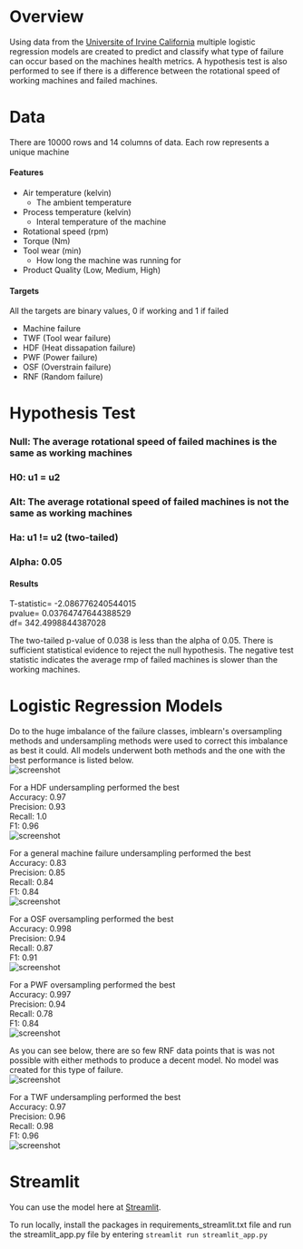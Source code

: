 # Overview

Using data from the [Universite of Irvine California](https://archive.ics.uci.edu/dataset/601/ai4i+2020+predictive+maintenance+dataset) multiple logistic regression models are created to predict and classify what type of failure can occur based on the machines health metrics. A hypothesis test is also performed to see if there is a difference between the rotational speed of working machines and failed machines.

# Data
There are 10000 rows and 14 columns of data. Each row represents a unique machine
#### Features
* Air temperature (kelvin)
    * The ambient temperature 
* Process temperature (kelvin)
    * Interal temperature of the machine
* Rotational speed (rpm)
* Torque (Nm)
* Tool wear (min)
    * How long the machine was running for
* Product Quality (Low, Medium, High)

#### Targets
All the targets are binary values, 0 if working and 1 if failed
* Machine failure
* TWF (Tool wear failure)
* HDF (Heat dissapation failure)
* PWF (Power failure)
* OSF (Overstrain failure)
* RNF (Random failure)

# Hypothesis Test

### Null: The average rotational speed of failed machines is the same as working machines
### H0: u1 = u2
### Alt: The average rotational speed of failed machines is not the same as working machines
### Ha: u1 != u2 (two-tailed)
### Alpha: 0.05

#### Results
T-statistic= -2.086776240544015 <br>
pvalue= 0.03764747644388529 <br> 
df= 342.4998844387028 <br>

The two-tailed p-value of 0.038 is less than the alpha of 0.05. There is sufficient statistical evidence to reject the null hypothesis.
The negative test statistic indicates the average rmp of failed machines is slower than the working machines.


# Logistic Regression Models
Do to the huge imbalance of the failure classes, imblearn's oversampling methods and undersampling methods were used to correct this imbalance as best it could. All models underwent both methods and the one with the best performance is listed below.<br>
![screenshot](images/imbalance.png)

For a HDF undersampling performed the best<br>
Accuracy: 0.97 <br>
Precision: 0.93 <br>
Recall: 1.0 <br>
F1: 0.96 <br>
![screenshot](images/confusion_matrix_HDF.png)

For a general machine failure undersampling performed the best<br>
Accuracy: 0.83 <br>
Precision: 0.85 <br>
Recall: 0.84 <br>
F1: 0.84 <br>
![screenshot](images/confusion_matrix_Machine_failure.png)

For a OSF oversampling performed the best<br>
Accuracy: 0.998 <br>
Precision: 0.94 <br>
Recall: 0.87 <br>
F1: 0.91 <br>
![screenshot](images/confusion_matrix_OSF.png)

For a PWF oversampling performed the best<br>
Accuracy: 0.997 <br>
Precision: 0.94 <br>
Recall: 0.78 <br>
F1: 0.84 <br>
![screenshot](images/confusion_matrix_PWF.png)

As you can see below, there are so few RNF data points that is was not possible with either methods to produce a decent model. No model was created for this type of failure.<br>
![screenshot](images/confusion_matrix_RNF.png)

For a TWF undersampling performed the best<br>
Accuracy: 0.97 <br>
Precision: 0.96 <br>
Recall: 0.98 <br>
F1: 0.96 <br>
![screenshot](images/confusion_matrix_TWF.png)

# Streamlit
You can use the model here at [Streamlit](https://ctwills-capstone-predictive-maintenance-streamlit-app-yjzeo6.streamlit.app/).

To run locally, install the packages in requirements_streamlit.txt file and run the streamlit_app.py file by entering ```streamlit run streamlit_app.py```